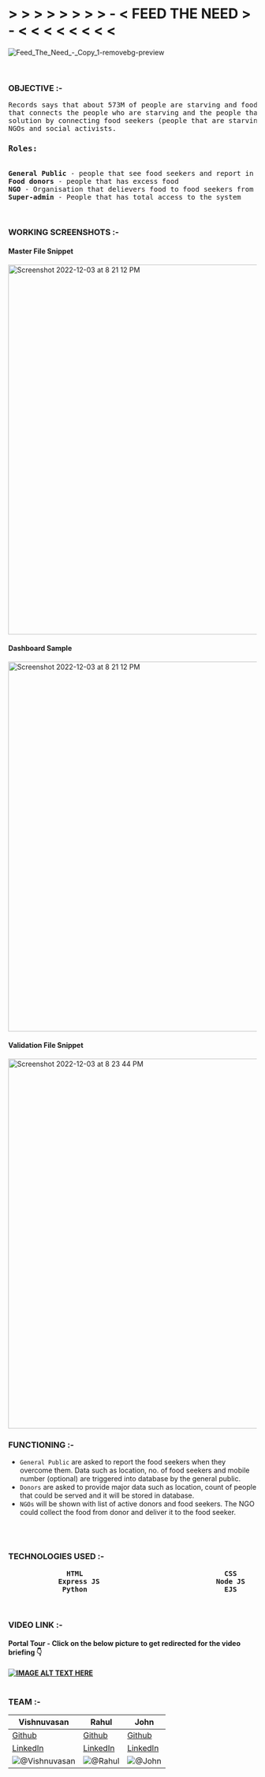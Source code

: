 # > > > > > > > > - < FEED THE NEED > - < < < < < < < <

![Feed_The_Need_-_Copy_1-removebg-preview](https://user-images.githubusercontent.com/113793678/205454471-648128b3-0a64-40ce-bce1-bd555b718cdc.png)

<br>

### OBJECTIVE :-


<pre>Records says that about 573M of people are starving and food for 565M people are getting wasted every year! Why not we make a system
that connects the people who are starving and the people that has excess food . Here comes a system, Feed The Need that provides a 
solution by connecting food seekers (people that are starving from food)  with food donors(people that has excess food) through the 
NGOs and social activists.
<h3>Roles:</h3>
<b>General Public</b> - people that see food seekers and report in the portal
<b>Food donors</b> - people that has excess food
<b>NGO</b> - Organisation that delievers food to food seekers from food donors
<b>Super-admin</b> - People that has total access to the system</pre>
<br>


### WORKING SCREENSHOTS :-

#### Master File Snippet
<img width="750" alt="Screenshot 2022-12-03 at 8 21 12 PM" src="https://user-images.githubusercontent.com/113793678/205448526-2015f30b-0e47-45af-8792-56b68dc0b7bc.png">
<br>

#### Dashboard Sample
<img width="750" alt="Screenshot 2022-12-03 at 8 21 12 PM" src="https://user-images.githubusercontent.com/113793678/205455521-1969da2c-2c8a-497a-8287-edd3302f15d3.png">
<br>

#### Validation File Snippet
<img width="750" alt="Screenshot 2022-12-03 at 8 23 44 PM" src="https://user-images.githubusercontent.com/113793678/205448533-7a51c221-b323-419e-b0dc-562a3170eb97.png">
<br>

### FUNCTIONING :-

- ```General Public``` are asked to report the food seekers when they overcome them. Data such as location, no. of food seekers and mobile number (optional) are triggered into database by the general public.
- ```Donors``` are asked to provide major data such as location, count of people that could be served and it will be stored in database.
- ```NGOs``` will be shown with list of active donors and food seekers. The NGO could collect the food from donor and deliver it to the food seeker.
<br>
<br>

### TECHNOLOGIES USED :-
<pre>
           <b>   HTML                                  CSS                               JavaScript 
            Express JS                            Node JS                              MongoDB
             Python                                 EJS                                Markdown <b>
</pre>
<br>

### VIDEO LINK :-

#### Portal Tour - Click on the below picture to get redirected for the video briefing :point_down:
[![IMAGE ALT TEXT HERE](https://user-images.githubusercontent.com/64918181/186975848-c4cd1171-dee5-40f0-a0f7-f07f0de206e7.jpg)](https://www.youtube.com/embed/HiMQaHD8stI)
<br>
<br>

### TEAM :-

| <b>Vishnuvasan</b> | <b>Rahul</b> | <b>John</b> |
| --- | --- | --- |
| [Github](https://github.com/Cipher-unhsiV "Vishnu profile") | [Github](https://github.com/Rahul040202 "Rahul profile") | [Github](https://github.com/john-williams-m "John profile") |
| [LinkedIn](https://www.linkedin.com/in/cipher-unhsiv/ "Vishnu")| [LinkedIn](https://www.linkedin.com/in/rahul-g-9ba993224/ "Rahul") | [LinkedIn](https://www.linkedin.com/in/john-williams-964a81248/ "John") |
|![@Vishnuvasan](https://avatars.githubusercontent.com/Cipher-unhsiV?s=150&v=1)| ![@Rahul](https://avatars.githubusercontent.com/Rahul040202?s=150&v=1) | ![@John](https://avatars.githubusercontent.com/john-williams-m?s=150&v=1) |


